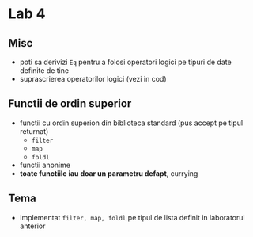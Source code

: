 Lab 4
=====


Misc
----

* poti sa derivizi `Eq` pentru a folosi operatori logici pe tipuri 
  de date definite de tine
* suprascrierea operatorilor logici (vezi in cod)

Functii de ordin superior
-------------------------

* functii cu ordin superion din biblioteca standard (pus accept pe tipul returnat)
    - `filter`
    - `map`
    - `foldl`
* functii anonime
* **toate functiile iau doar un parametru defapt**, currying

Tema
----
* implementat `filter, map, foldl` pe tipul de lista definit in
  laboratorul anterior
